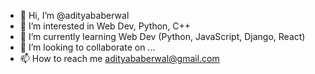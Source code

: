 - 👋 Hi, I’m @adityababerwal
- 👀 I’m interested in Web Dev, Python, C++
- 🌱 I’m currently learning Web Dev (Python, JavaScript, Django, React)
- 💞️ I’m looking to collaborate on ...
- 📫 How to reach me adityababerwal@gmail.com

<!---
adityababerwal/adityababerwal is a ✨ special ✨ repository because its `README.md` (this file) appears on your GitHub profile.
You can click the Preview link to take a look at your changes.
--->
